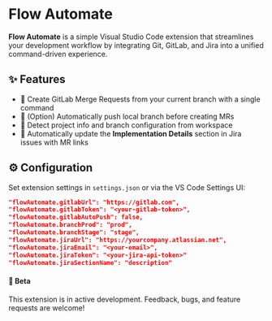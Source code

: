 # Flow Automate

**Flow Automate** is a simple Visual Studio Code extension that streamlines your development workflow by integrating Git, GitLab, and Jira into a unified command-driven experience.

## ✨ Features

- 🔀 Create GitLab Merge Requests from your current branch with a single command
- 🚀 (Option) Automatically push local branch before creating MRs
- 🧠 Detect project info and branch configuration from workspace
- 📝 Automatically update the **Implementation Details** section in Jira issues with MR links
<!-- - 🔄 Update `prod` branches across multiple repositories -->


## ⚙️ Configuration

Set extension settings in `settings.json` or via the VS Code Settings UI:

```json
"flowAutomate.gitlabUrl": "https://gitlab.com",
"flowAutomate.gitlabToken": "<your-gitlab-token>",
"flowAutomate.gitlabAutoPush": false,
"flowAutomate.branchProd": "prod",
"flowAutomate.branchStage": "stage",
"flowAutomate.jiraUrl": "https://yourcompany.atlassian.net",
"flowAutomate.jiraEmail": "<your-email>",
"flowAutomate.jiraToken": "<your-jira-api-token>"
"flowAutomate.jiraSectionName": "description"
```
#### 🧪 Beta

This extension is in active development. Feedback, bugs, and feature requests are welcome!